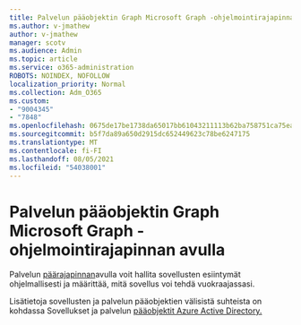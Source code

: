 ```yaml
---
title: Palvelun pääobjektin Graph Microsoft Graph -ohjelmointirajapinnan avulla
ms.author: v-jmathew
author: v-jmathew
manager: scotv
ms.audience: Admin
ms.topic: article
ms.service: o365-administration
ROBOTS: NOINDEX, NOFOLLOW
localization_priority: Normal
ms.collection: Adm_O365
ms.custom:
- "9004345"
- "7848"
ms.openlocfilehash: 0675de17be1738da65017bb61043211113b62ba758751ca75ea4926683006e38
ms.sourcegitcommit: b5f7da89a650d2915dc652449623c78be6247175
ms.translationtype: MT
ms.contentlocale: fi-FI
ms.lasthandoff: 08/05/2021
ms.locfileid: "54038001"
---
```

# <a name="use-microsoft-graph-api-to-manage-service-principal"></a>Palvelun pääobjektin Graph Microsoft Graph -ohjelmointirajapinnan avulla

Palvelun [päärajapinnan](https://docs.microsoft.com/graph/api/resources/serviceprincipal)avulla voit hallita sovellusten esiintymät ohjelmallisesti ja määrittää, mitä sovellus voi tehdä vuokraajassasi.

Lisätietoja sovellusten ja palvelun pääobjektien välisistä suhteista on kohdassa Sovellukset ja palvelun [pääobjektit Azure Active Directory.](https://docs.microsoft.com/azure/active-directory/develop/app-objects-and-service-principals)
